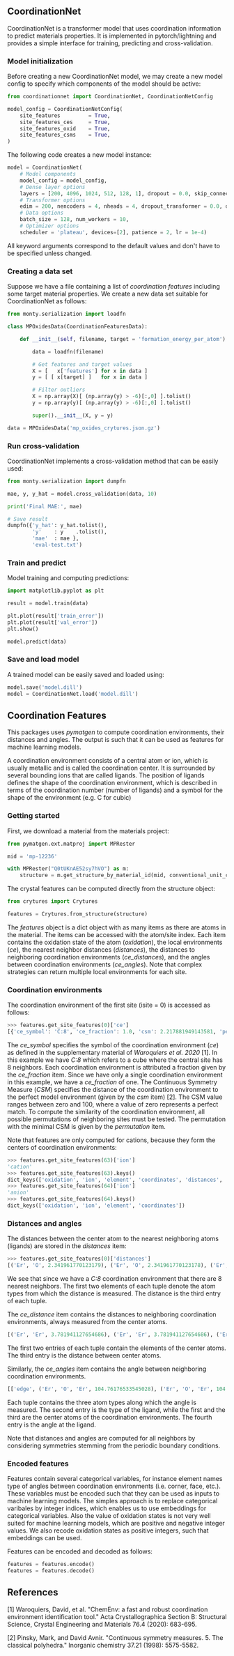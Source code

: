 ## CoordinationNet

CoordinationNet is a transformer model that uses coordination information to predict materials properties. It is implemented in pytorch/lightning and provides a simple interface for training, predicting and cross-validation.

### Model initialization
Before creating a new CoordinationNet model, we may create a new model config to specify which components of the model should be active:
```python
from coordinationnet import CoordinationNet, CoordinationNetConfig

model_config = CoordinationNetConfig(
    site_features         = True,
    site_features_ces     = True,
    site_features_oxid    = True,
    site_features_csms    = True,
)
```

The following code creates a new model instance:
```python
model = CoordinationNet(
    # Model components
    model_config = model_config,
    # Dense layer options
    layers = [200, 4096, 1024, 512, 128, 1], dropout = 0.0, skip_connections = False, batchnorm = False,
    # Transformer options
    edim = 200, nencoders = 4, nheads = 4, dropout_transformer = 0.0, dim_feedforward = 200,
    # Data options
    batch_size = 128, num_workers = 10,
    # Optimizer options
    scheduler = 'plateau', devices=[2], patience = 2, lr = 1e-4)

```
All keyword arguments correspond to the default values and don't have to be specified unless changed.


### Creating a data set

Suppose we have a file containing a list of *coordination features* including some target material properties. We create a new data set suitable for CoordinationNet as follows:
```python
from monty.serialization import loadfn

class MPOxidesData(CoordinationFeaturesData):

    def __init__(self, filename, target = 'formation_energy_per_atom'):

        data = loadfn(filename)

        # Get features and target values
        X = [   x['features'] for x in data ]
        y = [ [ x[target] ]   for x in data ]

        # Filter outliers
        X = np.array(X)[ (np.array(y) > -6)[:,0] ].tolist()
        y = np.array(y)[ (np.array(y) > -6)[:,0] ].tolist()

        super().__init__(X, y = y)

data = MPOxidesData('mp_oxides_crytures.json.gz')
```

### Run cross-validation
CoordinationNet implements a cross-validation method that can be easily used:
```python
from monty.serialization import dumpfn

mae, y, y_hat = model.cross_validation(data, 10)

print('Final MAE:', mae)

# Save result
dumpfn({'y_hat': y_hat.tolist(),
        'y'    : y    .tolist(),
        'mae'  : mae },
        'eval-test.txt')
```

### Train and predict
Model training and computing predictions:
```python
import matplotlib.pyplot as plt

result = model.train(data)

plt.plot(result['train_error'])
plt.plot(result['val_error'])
plt.show()

model.predict(data)
```

### Save and load model
A trained model can be easily saved and loaded using:
```python
model.save('model.dill')
model = CoordinationNet.load('model.dill')
```

## Coordination Features

This packages uses *pymatgen* to compute coordination environments, their distances and angles. The output is such that it can be used as features for machine learning models.

A coordination environment consists of a central atom or ion, which is usually metallic and is called the coordination center. It is surrounded by several bounding ions that are called ligands. The position of ligands defines the shape of the coordination environment, which is described in terms of the coordination number (number of ligands) and a symbol for the shape of the environment (e.g. C for cubic)

### Getting started

First, we download a material from the materials project:
```python
from pymatgen.ext.matproj import MPRester

mid = 'mp-12236'

with MPRester("Q0tUKnAE52sy7hVO") as m:
    structure = m.get_structure_by_material_id(mid, conventional_unit_cell=True)
```

The crystal features can be computed directly from the structure object:
```python
from crytures import Crytures

features = Crytures.from_structure(structure)
```

The *features* object is a dict object with as many items as there are atoms in the material. The items can be accessed with the atom/site index. Each item contains the oxidation state of the atom (*oxidation*), the local environments (*ce*), the nearest neighbor distances (*distances*), the distances to neighboring coordination environments (*ce_distances*), and the angles between coordination environments (*ce_angles*). Note that complex strategies can return multiple local environments for each site.

### Coordination environments

The coordination environment of the first site (isite = 0) is accessed as follows:
```python
>>> features.get_site_features(0)['ce']
[{'ce_symbol': 'C:8', 'ce_fraction': 1.0, 'csm': 2.217881949143581, 'permutation': [2, 4, 0, 1, 7, 5, 3, 6]}]
```
The *ce_symbol* specifies the symbol of the coordination environment (*ce*) as defined in the supplementary material of *Waroquiers et al. 2020* [1]. In this example we have *C:8* which refers to a cube where the central site has 8 neighbors. Each coordination environment is attributed a fraction given by the *ce_fraction* item. Since we have only a single coordination environment in this example, we have a *ce_fraction* of one. The Continuous Symmetry Measure (*CSM*) specifies the distance of the coordination environment to the perfect model environment (given by the *csm* item) [2]. The CSM value ranges between zero and 100, where a value of zero represents a perfect match. To compute the similarity of the coordination environment, all possible permutations of neighboring sites must be tested. The permutation with the minimal CSM is given by the *permutation* item.

Note that features are only computed for cations, because they form the centers of coordination environments:
```python
>>> features.get_site_features(63)['ion']
'cation'
>>> features.get_site_features(63).keys()
dict_keys(['oxidation', 'ion', 'element', 'coordinates', 'distances', 'ce', 'ce_distances', 'ce_angles'])
>>> features.get_site_features(64)['ion']
'anion'
>>> features.get_site_features(64).keys()
dict_keys(['oxidation', 'ion', 'element', 'coordinates'])
```

### Distances and angles

The distances between the center atom to the nearest neighboring atoms (ligands) are stored in the *distances* item:
```python
>>> features.get_site_features(0)['distances']
[('Er', 'O', 2.341961770123179), ('Er', 'O', 2.341961770123178), ('Er', 'O', 2.4321915059077597), ('Er', 'O', 2.341961770123179), ('Er', 'O', 2.43219150590776), ('Er', 'O', 2.3419617701231785), ('Er', 'O', 2.43219150590776), ('Er', 'O', 2.43219150590776)]
```
We see that since we have a *C:8* coordination environment that there are 8 nearest neighbors. The first two elements of each tuple denote the atom types from which the distance is measured. The distance is the third entry of each tuple.

The *ce_distance* item contains the distances to neighboring coordination environments, always measured from the center atoms.
```python
[('Er', 'Er', 3.781941127654686), ('Er', 'Er', 3.781941127654686), ('Er', 'Er', 3.781941127654686), ('Er', 'Er', 3.781941127654686), ('Er', 'Ga', 3.781941127654686), ('Er', 'Ga', 3.781941127654686), ('Er', 'Ga', 3.781941127654686), ('Er', 'Ga', 3.087942), ('Er', 'Ga', 3.452424111288328), ('Er', 'Ga', 3.452424111288328), ('Er', 'Ga', 3.087942), ('Er', 'Ga', 3.781941127654686), ('Er', 'Ga', 3.452424111288328), ('Er', 'Ga', 3.452424111288328)]
```
The first two entries of each tuple contain the elements of the center atoms. The third entry is the distance between center atoms.

Similarly, the *ce_angles* item contains the angle between neighboring coordination environments.
```python
[['edge', ('Er', 'O', 'Er', 104.76176533545028), ('Er', 'O', 'Er', 104.76176533545029)], ['edge', ('Er', 'O', 'Er', 104.76176533545029), ('Er', 'O', 'Er', 104.76176533545028)], ['edge', ('Er', 'O', 'Er', 104.76176533545026), ('Er', 'O', 'Er', 104.76176533545035)], ['edge', ('Er', 'O', 'Er', 104.76176533545026), ('Er', 'O', 'Er', 104.76176533545028)], ['corner', ('Er', 'O', 'Ga', 122.8127776876257)], ['corner', ('Er', 'O', 'Ga', 122.81277768762573)], ['corner', ('Er', 'O', 'Ga', 122.81277768762573)], ['edge', ('Er', 'O', 'Ga', 93.78531247833918), ('Er', 'O', 'Ga', 93.78531247833915)], ['edge', ('Er', 'O', 'Ga', 104.54130312850349), ('Er', 'O', 'Ga', 101.4103174150423)], ['edge', ('Er', 'O', 'Ga', 104.54130312850347), ('Er', 'O', 'Ga', 101.41031741504229)], ['edge', ('Er', 'O', 'Ga', 93.78531247833916), ('Er', 'O', 'Ga', 93.78531247833918)], ['corner', ('Er', 'O', 'Ga', 122.81277768762573)], ['edge', ('Er', 'O', 'Ga', 104.54130312850349), ('Er', 'O', 'Ga', 101.41031741504227)], ['edge', ('Er', 'O', 'Ga', 104.54130312850346), ('Er', 'O', 'Ga', 101.41031741504229)]]
```
Each tuple contains the three atom types along which the angle is measured. The second entry is the type of the ligand, while the first and the third are the center atoms of the coordination environments. The fourth entry is the angle at the ligand.

Note that distances and angles are computed for all neighbors by considering symmetries stemming from the periodic boundary conditions.

### Encoded features

Features contain several categorical variables, for instance element names type of angles between coordination environments (i.e. corner, face, etc.). These variables must be encoded such that they can be used as inputs to machine learning models. The simples approach is to replace categorical varibales by integer indices, which enables us to use embeddings for categorical variables. Also the value of oxidation states is not very well suited for machine learning models, which are positive and negative integer values. We also recode oxidation states as positive integers, such that embeddings can be used.

Features can be encoded and decoded as follows:
```python
features = features.encode()
features = features.decode()
```

## References

[1] Waroquiers, David, et al. "ChemEnv: a fast and robust coordination environment identification tool." Acta Crystallographica Section B: Structural Science, Crystal Engineering and Materials 76.4 (2020): 683-695.

[2] Pinsky, Mark, and David Avnir. "Continuous symmetry measures. 5. The classical polyhedra." Inorganic chemistry 37.21 (1998): 5575-5582.
